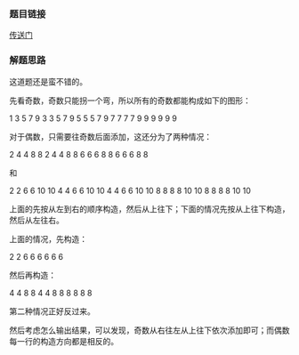 ### 题目链接
<a href="https://icpcarchive.ecs.baylor.edu/index.php?option=com_onlinejudge&Itemid=8&category=680&page=show_problem&problem=5281">传送门</a>

### 解题思路
这道题还是蛮不错的。

先看奇数，奇数只能拐一个弯，所以所有的奇数都能构成如下的图形：

1 3 5 7 9
3 3 5 7 9
5 5 5 7 9
7 7 7 7 9
9 9 9 9 9

对于偶数，只需要往奇数后面添加，这还分为了两种情况：

2 4 4 8 8
2 4 4 8 8
6 6 6 8 8
6 6 6 8 8

和

2 2 6 6 10 10
4 4 6 6 10 10
4 4 6 6 10 10
8 8 8 8 10 10
8 8 8 8 10 10

上面的先按从左到右的顺序构造，然后从上往下；下面的情况先按从上往下构造，然后从左往右。

上面的情况，先构造：

2
2
6 6 6
6 6 6

然后再构造：

4 4 8 8
4 4 8 8
    8 8
    8 8

第二种情况正好反过来。

然后考虑怎么输出结果，可以发现，奇数从右往左从上往下依次添加即可；而偶数每一行的构造方向都是相反的。